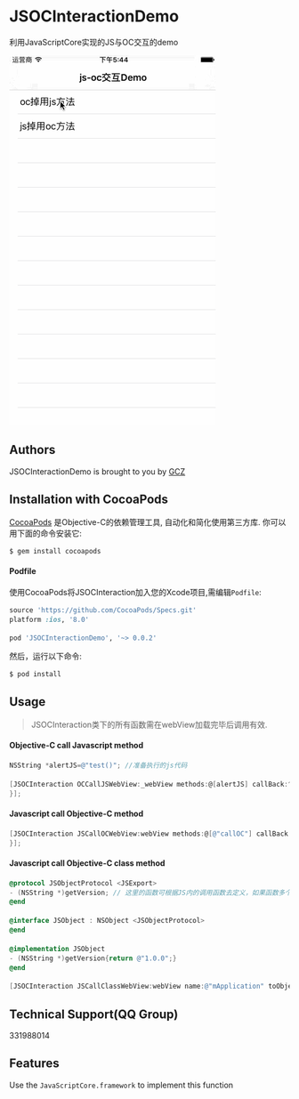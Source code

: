 # JSOCInteractionDemo
利用JavaScriptCore实现的JS与OC交互的demo

![Demo](demo.gif)

## Authors
JSOCInteractionDemo is brought to you by [GCZ](https://github.com/GongChuanZan)

## Installation with CocoaPods

[CocoaPods](http://cocoapods.org) 是Objective-C的依赖管理工具, 自动化和简化使用第三方库. 你可以用下面的命令安装它:

```bash
$ gem install cocoapods
```

#### Podfile

使用CocoaPods将JSOCInteraction加入您的Xcode项目,需编辑`Podfile`:

```ruby
source 'https://github.com/CocoaPods/Specs.git'
platform :ios, '8.0'

pod 'JSOCInteractionDemo', '~> 0.0.2'
```

然后，运行以下命令:

```bash
$ pod install
```

## Usage
> JSOCInteraction类下的所有函数需在webView加载完毕后调用有效.
#### Objective-C call Javascript method

```objective-c
NSString *alertJS=@"test()"; //准备执行的js代码

[JSOCInteraction OCCallJSWebView:_webView methods:@[alertJS] callBack:^(BOOL success, NSError *error) {
}];
```

#### Javascript call Objective-C method

```objective-c
[JSOCInteraction JSCallOCWebView:webView methods:@[@"callOC"] callBack:^(NSString *method, NSArray *params) {
}];
```

#### Javascript call Objective-C class method

```objective-c
@protocol JSObjectProtocol <JSExport>
- (NSString *)getVersion; // 这里的函数可根据JS内的调用函数去定义，如果函数多个可在这里添加
@end

@interface JSObject : NSObject <JSObjectProtocol>
@end

@implementation JSObject
- (NSString *)getVersion{return @"1.0.0";}
@end

[JSOCInteraction JSCallClassWebView:webView name:@"mApplication" toObject:[JSObject new]];
```

## Technical Support(QQ Group)
331988014

## Features
Use the `JavaScriptCore.framework` to implement this function




